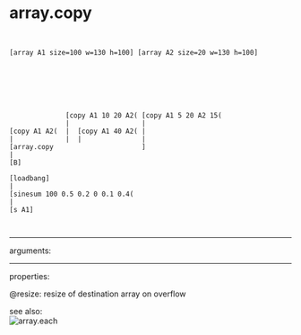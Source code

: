 # array.copy

```


[array A1 size=100 w=130 h=100] [array A2 size=20 w=130 h=100]







              [copy A1 10 20 A2( [copy A1 5 20 A2 15(
              |                  |
[copy A1 A2(  |  [copy A1 40 A2( |
|             |  |               |
[array.copy                      ]
|
[B]

[loadbang]
|
[sinesum 100 0.5 0.2 0 0.1 0.4(
|
[s A1]

            
```
---
arguments:


---
properties:

@resize: resize of destination array
            on overflow<br>

see also:<br>
![array.each]("img/object_array.each.png")
